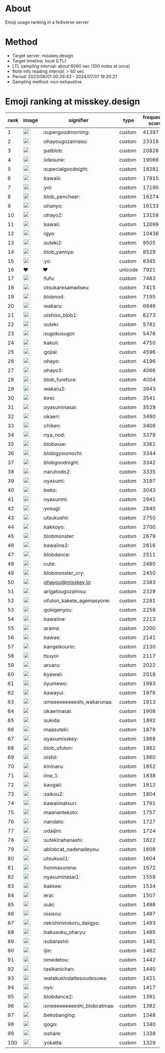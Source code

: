 # About
Emoji usage ranking in a fediverse server

# Method
- Target server: misskey.design
- Target timeline: local (LTL)
- LTL sampling interval: about 6060 sec (100 notes at once)
- Note info reading interval: > 60 sec
- Period: 2023/06/01 00:26:43 - 2024/07/01 19:20:21 
- Sampling method: non-exhaustive

# Emoji ranking at misskey.design

|rank|image|signifier|type|frequency score|
|----|----|----|----|----|
|1|<img height="24" src="https://misskey.design/emoji/supergoodmorning.webp">|:supergoodmorning:|custom|41397|
|2|<img height="24" src="https://misskey.design/emoji/ohayougozaimasu.webp">|:ohayougozaimasu:|custom|23316|
|3|<img height="24" src="https://misskey.design/emoji/patblob.webp">|:patblob:|custom|20828|
|4|<img height="24" src="https://misskey.design/emoji/iidesune.webp">|:iidesune:|custom|19066|
|5|<img height="24" src="https://misskey.design/emoji/supecialgoodnight.webp">|:supecialgoodnight:|custom|18281|
|6|<img height="24" src="https://misskey.design/emoji/kawaiii.webp">|:kawaiii:|custom|17915|
|7|<img height="24" src="https://misskey.design/emoji/yoi.webp">|:yoi:|custom|17190|
|8|<img height="24" src="https://misskey.design/emoji/blob_pencheer.webp">|:blob_pencheer:|custom|16274|
|9|<img height="24" src="https://misskey.design/emoji/ohanyo.webp">|:ohanyo:|custom|16133|
|10|<img height="24" src="https://misskey.design/emoji/ohayo2.webp">|:ohayo2:|custom|13158|
|11|<img height="24" src="https://misskey.design/emoji/kawaii.webp">|:kawaii:|custom|12099|
|12|<img height="24" src="https://misskey.design/emoji/igyo.webp">|:igyo:|custom|10436|
|13|<img height="24" src="https://misskey.design/emoji/suteki2.webp">|:suteki2:|custom|9505|
|14|<img height="24" src="https://misskey.design/emoji/blob_yannya.webp">|:blob_yannya:|custom|8529|
|15|<img height="24" src="https://misskey.design/emoji/yo.webp">|:yo:|custom|8345|
|16|❤|❤|unicode|7921|
|17|<img height="24" src="https://misskey.design/emoji/fufu.webp">|:fufu:|custom|7483|
|18|<img height="24" src="https://misskey.design/emoji/otsukaresamadseu.webp">|:otsukaresamadseu:|custom|7415|
|19|<img height="24" src="https://misskey.design/emoji/blobnod.webp">|:blobnod:|custom|7195|
|20|<img height="24" src="https://misskey.design/emoji/wakaru.webp">|:wakaru:|custom|6846|
|21|<img height="24" src="https://misskey.design/emoji/oishiso_blob1.webp">|:oishiso_blob1:|custom|6273|
|22|<img height="24" src="https://misskey.design/emoji/suteki.webp">|:suteki:|custom|5782|
|23|<img height="24" src="https://misskey.design/emoji/sugokusugoi.webp">|:sugokusugoi:|custom|5476|
|24|<img height="24" src="https://misskey.design/emoji/kakoii.webp">|:kakoii:|custom|4750|
|25|<img height="24" src="https://misskey.design/emoji/gojiai.webp">|:gojiai:|custom|4596|
|26|<img height="24" src="https://misskey.design/emoji/ohayo.webp">|:ohayo:|custom|4196|
|27|<img height="24" src="https://misskey.design/emoji/ohayo3.webp">|:ohayo3:|custom|4066|
|28|<img height="24" src="https://misskey.design/emoji/blob_furefure.webp">|:blob_furefure:|custom|4004|
|29|<img height="24" src="https://misskey.design/emoji/wakaru2.webp">|:wakaru2:|custom|3943|
|30|<img height="24" src="https://misskey.design/emoji/kirei.webp">|:kirei:|custom|3541|
|31|<img height="24" src="https://misskey.design/emoji/oyasuminasai.webp">|:oyasuminasai:|custom|3529|
|32|<img height="24" src="https://misskey.design/emoji/okaeri.webp">|:okaeri:|custom|3490|
|33|<img height="24" src="https://misskey.design/emoji/chiken.webp">|:chiken:|custom|3408|
|34|<img height="24" src="https://misskey.design/emoji/nya_nod.webp">|:nya_nod:|custom|3379|
|35|<img height="24" src="https://misskey.design/emoji/blobwuw.webp">|:blobwuw:|custom|3361|
|36|<img height="24" src="https://misskey.design/emoji/blobigyoumochi.webp">|:blobigyoumochi:|custom|3344|
|37|<img height="24" src="https://misskey.design/emoji/blobgoodnight.webp">|:blobgoodnight:|custom|3342|
|38|<img height="24" src="https://misskey.design/emoji/naruhodo2.webp">|:naruhodo2:|custom|3335|
|39|<img height="24" src="https://misskey.design/emoji/oyasumi.webp">|:oyasumi:|custom|3197|
|40|<img height="24" src="https://misskey.design/emoji/beko.webp">|:beko:|custom|3043|
|41|<img height="24" src="https://misskey.design/emoji/oyasunmi.webp">|:oyasunmi:|custom|2941|
|42|<img height="24" src="https://misskey.design/emoji/yosugi.webp">|:yosugi:|custom|2840|
|43|<img height="24" src="https://misskey.design/emoji/utsukushii.webp">|:utsukushii:|custom|2750|
|44|<img height="24" src="https://misskey.design/emoji/kakkoyo.webp">|:kakkoyo:|custom|2700|
|45|<img height="24" src="https://misskey.design/emoji/blobmonster.webp">|:blobmonster:|custom|2679|
|46|<img height="24" src="https://misskey.design/emoji/kawaiine2.webp">|:kawaiine2:|custom|2616|
|47|<img height="24" src="https://misskey.design/emoji/blobdance.webp">|:blobdance:|custom|2511|
|48|<img height="24" src="https://misskey.design/emoji/cute.webp">|:cute:|custom|2480|
|49|<img height="24" src="https://misskey.design/emoji/blobmonster_cry.webp">|:blobmonster_cry:|custom|2450|
|50|<img height="24" src="https://misskey.design/emoji/ohayoo.webp">|:ohayoo@misskey.io:|custom|2383|
|51|<img height="24" src="https://misskey.design/emoji/arigatougozaimsu.webp">|:arigatougozaimsu:|custom|2329|
|52|<img height="24" src="https://misskey.design/emoji/ofuton_kakete_agemasyone.webp">|:ofuton_kakete_agemasyone:|custom|2281|
|53|<img height="24" src="https://misskey.design/emoji/gokigenyou.webp">|:gokigenyou:|custom|2258|
|54|<img height="24" src="https://misskey.design/emoji/kawaiine.webp">|:kawaiine:|custom|2213|
|55|<img height="24" src="https://misskey.design/emoji/arama.webp">|:arama:|custom|2200|
|56|<img height="24" src="https://misskey.design/emoji/kawae.webp">|:kawae:|custom|2141|
|57|<img height="24" src="https://misskey.design/emoji/kangeikourin.webp">|:kangeikourin:|custom|2130|
|58|<img height="24" src="https://misskey.design/emoji/tsuyoi.webp">|:tsuyoi:|custom|2117|
|59|<img height="24" src="https://misskey.design/emoji/aruaru.webp">|:aruaru:|custom|2022|
|60|<img height="24" src="https://misskey.design/emoji/kyawaii.webp">|:kyawaii:|custom|2018|
|61|<img height="24" src="https://misskey.design/emoji/iiyumewo.webp">|:iiyumewo:|custom|1993|
|62|<img height="24" src="https://misskey.design/emoji/kawayui.webp">|:kawayui:|custom|1976|
|63|<img height="24" src="https://misskey.design/emoji/smeeeeeeeeeshi_wakarunaa.webp">|:smeeeeeeeeeshi_wakarunaa:|custom|1913|
|64|<img height="24" src="https://misskey.design/emoji/okaerinasai.webp">|:okaerinasai:|custom|1908|
|65|<img height="24" src="https://misskey.design/emoji/sukida.webp">|:sukida:|custom|1892|
|66|<img height="24" src="https://misskey.design/emoji/maasuteki.webp">|:maasuteki:|custom|1878|
|67|<img height="24" src="https://misskey.design/emoji/oyasumisskey.webp">|:oyasumisskey:|custom|1868|
|68|<img height="24" src="https://misskey.design/emoji/blob_ofuton.webp">|:blob_ofuton:|custom|1862|
|69|<img height="24" src="https://misskey.design/emoji/oishii.webp">|:oishii:|custom|1860|
|70|<img height="24" src="https://misskey.design/emoji/kininaru.webp">|:kininaru:|custom|1852|
|71|<img height="24" src="https://misskey.design/emoji/iine_1.webp">|:iine_1:|custom|1838|
|72|<img height="24" src="https://misskey.design/emoji/kaogaii.webp">|:kaogaii:|custom|1812|
|73|<img height="24" src="https://misskey.design/emoji/saikou2.webp">|:saikou2:|custom|1804|
|74|<img height="24" src="https://misskey.design/emoji/kawaiimatsuri.webp">|:kawaiimatsuri:|custom|1791|
|75|<img height="24" src="https://misskey.design/emoji/maanantekoto.webp">|:maanantekoto:|custom|1757|
|76|<img height="24" src="https://misskey.design/emoji/nandato.webp">|:nandato:|custom|1727|
|77|<img height="24" src="https://misskey.design/emoji/odaijini.webp">|:odaijini:|custom|1724|
|78|<img height="24" src="https://misskey.design/emoji/sutekinahanashi.webp">|:sutekinahanashi:|custom|1622|
|79|<img height="24" src="https://misskey.design/emoji/ablobcat_nadenadeyou.webp">|:ablobcat_nadenadeyou:|custom|1608|
|80|<img height="24" src="https://misskey.design/emoji/utsukusii1.webp">|:utsukusii1:|custom|1604|
|81|<img height="24" src="https://misskey.design/emoji/honmasorena.webp">|:honmasorena:|custom|1572|
|82|<img height="24" src="https://misskey.design/emoji/oyasuminasai1.webp">|:oyasuminasai1:|custom|1559|
|83|<img height="24" src="https://misskey.design/emoji/kakkee.webp">|:kakkee:|custom|1534|
|84|<img height="24" src="https://misskey.design/emoji/erai.webp">|:erai:|custom|1507|
|85|<img height="24" src="https://misskey.design/emoji/suki.webp">|:suki:|custom|1498|
|86|<img height="24" src="https://misskey.design/emoji/oisisou.webp">|:oisisou:|custom|1497|
|87|<img height="24" src="https://misskey.design/emoji/rekishininokoru_daiigyo.webp">|:rekishininokoru_daiigyo:|custom|1493|
|88|<img height="24" src="https://misskey.design/emoji/bakusoku_oharyu.webp">|:bakusoku_oharyu:|custom|1485|
|89|<img height="24" src="https://misskey.design/emoji/subarashii.webp">|:subarashii:|custom|1481|
|90|<img height="24" src="https://misskey.design/emoji/ijin.webp">|:ijin:|custom|1462|
|91|<img height="24" src="https://misskey.design/emoji/omedetou.webp">|:omedetou:|custom|1442|
|92|<img height="24" src="https://misskey.design/emoji/tasikanichan.webp">|:tasikanichan:|custom|1440|
|93|<img height="24" src="https://misskey.design/emoji/watakushidattesoudesuwa.webp">|:watakushidattesoudesuwa:|custom|1421|
|94|<img height="24" src="https://misskey.design/emoji/oyo.webp">|:oyo:|custom|1417|
|95|<img height="24" src="https://misskey.design/emoji/blobdance2.webp">|:blobdance2:|custom|1391|
|96|<img height="24" src="https://misskey.design/emoji/smeeeeeeeeeshi_blobcatmaa.webp">|:smeeeeeeeeeshi_blobcatmaa:|custom|1382|
|97|<img height="24" src="https://misskey.design/emoji/bekobanging.webp">|:bekobanging:|custom|1348|
|98|<img height="24" src="https://misskey.design/emoji/gogo.webp">|:gogo:|custom|1340|
|99|<img height="24" src="https://misskey.design/emoji/oshare.webp">|:oshare:|custom|1338|
|100|<img height="24" src="https://misskey.design/emoji/yokatta.webp">|:yokatta:|custom|1329|
